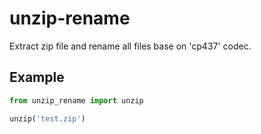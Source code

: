 # unzip-rename
Extract zip file and rename all files base on 'cp437' codec.

## Example

```Python
from unzip_rename import unzip

unzip('test.zip')
